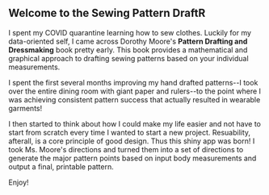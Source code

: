 ## Welcome to the Sewing Pattern DraftR

I spent my COVID quarantine learning how to sew clothes. Luckily for my data-oriented self, I came across Dorothy Moore's **Pattern Drafting and Dressmaking** book pretty early. This book provides a mathematical and graphical approach to drafting sewing patterns based on your individual measurements. 

I spent the first several months improving my hand drafted patterns--I took over the entire dining room with giant paper and rulers--to the point where I was achieving consistent pattern success that actually resulted in wearable garments! 

I then started to think about how I could make my life easier and not have to start from scratch every time I wanted to start a new project. Resuability, afterall, is a core principle of good design. Thus this shiny app was born! I took Ms. Moore's directions and turned them into a set of directions to generate the major pattern points based on input body measurements and output a final, printable pattern.

Enjoy!